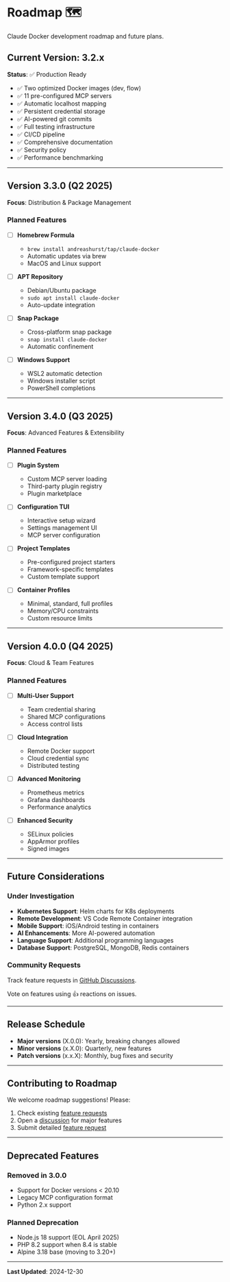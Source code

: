 # Roadmap 🗺️

Claude Docker development roadmap and future plans.

## Current Version: 3.2.x

**Status**: ✅ Production Ready

- ✅ Two optimized Docker images (dev, flow)
- ✅ 11 pre-configured MCP servers
- ✅ Automatic localhost mapping
- ✅ Persistent credential storage
- ✅ AI-powered git commits
- ✅ Full testing infrastructure
- ✅ CI/CD pipeline
- ✅ Comprehensive documentation
- ✅ Security policy
- ✅ Performance benchmarking

---

## Version 3.3.0 (Q2 2025)

**Focus**: Distribution & Package Management

### Planned Features

- [ ] **Homebrew Formula**
  - `brew install andreashurst/tap/claude-docker`
  - Automatic updates via brew
  - MacOS and Linux support

- [ ] **APT Repository**
  - Debian/Ubuntu package
  - `sudo apt install claude-docker`
  - Auto-update integration

- [ ] **Snap Package**
  - Cross-platform snap package
  - `snap install claude-docker`
  - Automatic confinement

- [ ] **Windows Support**
  - WSL2 automatic detection
  - Windows installer script
  - PowerShell completions

---

## Version 3.4.0 (Q3 2025)

**Focus**: Advanced Features & Extensibility

### Planned Features

- [ ] **Plugin System**
  - Custom MCP server loading
  - Third-party plugin registry
  - Plugin marketplace

- [ ] **Configuration TUI**
  - Interactive setup wizard
  - Settings management UI
  - MCP server configuration

- [ ] **Project Templates**
  - Pre-configured project starters
  - Framework-specific templates
  - Custom template support

- [ ] **Container Profiles**
  - Minimal, standard, full profiles
  - Memory/CPU constraints
  - Custom resource limits

---

## Version 4.0.0 (Q4 2025)

**Focus**: Cloud & Team Features

### Planned Features

- [ ] **Multi-User Support**
  - Team credential sharing
  - Shared MCP configurations
  - Access control lists

- [ ] **Cloud Integration**
  - Remote Docker support
  - Cloud credential sync
  - Distributed testing

- [ ] **Advanced Monitoring**
  - Prometheus metrics
  - Grafana dashboards
  - Performance analytics

- [ ] **Enhanced Security**
  - SELinux policies
  - AppArmor profiles
  - Signed images

---

## Future Considerations

### Under Investigation

- **Kubernetes Support**: Helm charts for K8s deployments
- **Remote Development**: VS Code Remote Container integration
- **Mobile Support**: iOS/Android testing in containers
- **AI Enhancements**: More AI-powered automation
- **Language Support**: Additional programming languages
- **Database Support**: PostgreSQL, MongoDB, Redis containers

### Community Requests

Track feature requests in [GitHub Discussions](https://github.com/andreashurst/claude-docker/discussions).

Vote on features using 👍 reactions on issues.

---

## Release Schedule

- **Major versions** (X.0.0): Yearly, breaking changes allowed
- **Minor versions** (x.X.0): Quarterly, new features
- **Patch versions** (x.x.X): Monthly, bug fixes and security

---

## Contributing to Roadmap

We welcome roadmap suggestions! Please:

1. Check existing [feature requests](https://github.com/andreashurst/claude-docker/labels/enhancement)
2. Open a [discussion](https://github.com/andreashurst/claude-docker/discussions) for major features
3. Submit detailed [feature request](https://github.com/andreashurst/claude-docker/issues/new?template=feature_request.yml)

---

## Deprecated Features

### Removed in 3.0.0
- Support for Docker versions < 20.10
- Legacy MCP configuration format
- Python 2.x support

### Planned Deprecation
- Node.js 18 support (EOL April 2025)
- PHP 8.2 support when 8.4 is stable
- Alpine 3.18 base (moving to 3.20+)

---

**Last Updated**: 2024-12-30
